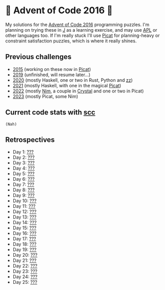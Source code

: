 # 🎄 Advent of Code 2016 🎄

My solutions for the [Advent of Code 2016](https://adventofcode.com/2016/) programming puzzles. I'm planning on trying these in [J](https://www.jsoftware.com) as a learning exercise, and may use [APL](https://aplwiki.com) or other languages too. If I'm really stuck I'll use [Picat](http://www.picat-lang.org) for planning-heavy or constraint satisfaction puzzles, which is where it really shines.

## Previous challenges

* [2015](https://github.com/DestyNova/advent_of_code_2015) (working on these now in [Picat](http://www.picat-lang.org))
* [2019](https://github.com/destynova/advent_of_code_2019) (unfinished, will resume later...)
* [2020](https://github.com/destynova/advent_of_code_2020) (mostly Haskell, one or two in Rust, Python and [zz](https://github.com/zetzit/zz))
* [2021](https://github.com/destynova/advent_of_code_2021) (mostly Haskell, with one in the magical [Picat](http://www.picat-lang.org))
* [2022](https://github.com/destynova/advent_of_code_2022) (mostly [Nim](https://nim-lang.org), a couple in [Crystal](https://crystal-lang.org) and one or two in Picat)
* [2023](https://github.com/destynova/advent_of_code_2023) (mostly Picat, some Nim)

## Current code stats with [scc](https://github.com/boyter/scc)

```
(Nah)
```

## Retrospectives

* Day 1: [???](https://github.com/DestyNova/advent_of_code_2016/blob/main/1)
* Day 2: [???](https://github.com/DestyNova/advent_of_code_2016/blob/main/2)
* Day 3: [???](https://github.com/DestyNova/advent_of_code_2016/blob/main/3)
* Day 4: [???](https://github.com/DestyNova/advent_of_code_2016/blob/main/4)
* Day 5: [???](https://github.com/DestyNova/advent_of_code_2016/blob/main/5)
* Day 6: [???](https://github.com/DestyNova/advent_of_code_2016/blob/main/6)
* Day 7: [???](https://github.com/DestyNova/advent_of_code_2016/blob/main/7)
* Day 8: [???](https://github.com/DestyNova/advent_of_code_2016/blob/main/8)
* Day 9: [???](https://github.com/DestyNova/advent_of_code_2016/blob/main/9)
* Day 10: [???](https://github.com/DestyNova/advent_of_code_2016/blob/main/10)
* Day 11: [???](https://github.com/DestyNova/advent_of_code_2016/blob/main/11)
* Day 12: [???](https://github.com/DestyNova/advent_of_code_2016/blob/main/12)
* Day 13: [???](https://github.com/DestyNova/advent_of_code_2016/blob/main/13)
* Day 14: [???](https://github.com/DestyNova/advent_of_code_2016/blob/main/14)
* Day 15: [???](https://github.com/DestyNova/advent_of_code_2016/blob/main/15)
* Day 16: [???](https://github.com/DestyNova/advent_of_code_2016/blob/main/16)
* Day 17: [???](https://github.com/DestyNova/advent_of_code_2016/blob/main/17)
* Day 18: [???](https://github.com/DestyNova/advent_of_code_2016/blob/main/18)
* Day 19: [???](https://github.com/DestyNova/advent_of_code_2016/blob/main/19)
* Day 20: [???](https://github.com/DestyNova/advent_of_code_2016/blob/main/20)
* Day 21: [???](https://github.com/DestyNova/advent_of_code_2016/blob/main/21)
* Day 22: [???](https://github.com/DestyNova/advent_of_code_2016/blob/main/22)
* Day 23: [???](https://github.com/DestyNova/advent_of_code_2016/blob/main/23)
* Day 24: [???](https://github.com/DestyNova/advent_of_code_2016/blob/main/24)
* Day 25: [???](https://github.com/DestyNova/advent_of_code_2016/blob/main/25)
